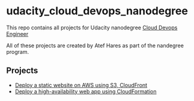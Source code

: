 # udacity_cloud_devops_nanodegree
This repo contains all projects for Udacity nanodegree [Cloud Devops Engineer](https://www.udacity.com/course/cloud-dev-ops-nanodegree--nd9991)

All of these projects are created by Atef Hares as part of the nandegree program.

## Projects
- [Deploy a static website on AWS using S3, CloudFront](https://github.com/atefhares/udacity_cloud_devops_nanodegree/tree/master/deploy%20static%20website%20on%20s3%20and%20cloudfront)
- [Deploy a high-availability web app using CloudFormation](https://github.com/atefhares/udacity_cloud_devops_nanodegree/tree/master/Deploy%20a%20high-availability%20web%20app%20using%20CloudFormation)
